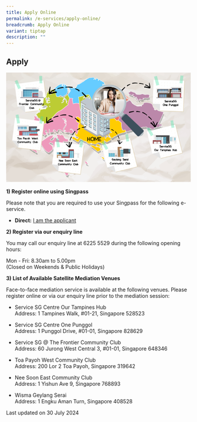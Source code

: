```yaml
---
title: Apply Online
permalink: /e-services/apply-online/
breadcrumb: Apply Online
variant: tiptap
description: ""
---
```

<h2>Apply</h2>
<div class="isomer-image-wrapper">
<img style="width:600px" height="auto" width="100%" title="Apply Online" alt="Apply Online" src="/images/SGmap.png">
</div>
<p><strong>1) Register online using Singpass</strong>
</p>
<p>Please note that you are required to use your Singpass for the following
e-service.</p>
<ul data-tight="true" class="tight">
<li>
<p><strong>Direct:</strong>  <a href="https://eservices.mlaw.gov.sg/cmc/mediatorsportal/direct-intake/" rel="noopener noreferrer nofollow" target="_blank">I am the applicant</a>
</p>
</li>
</ul>
<p><strong>2) Register via our enquiry line</strong>
</p>
<p>You may call our enquiry line at 6225 5529 during the following opening
hours:</p>
<p>Mon - Fri: 8.30am to 5.00pm
<br>(Closed on Weekends &amp; Public Holidays)</p>
<p><strong>3) List of Available Satellite Mediation Venues</strong>
</p>
<p>Face-to-face mediation service is available at the following venues. Please
register online or via our enquiry line prior to the mediation session:</p>
<ul>
<li>
<p>Service SG Centre Our Tampines Hub
<br>Address: 1 Tampines Walk, #01-21, Singapore 528523
<br>
</p>
</li>
<li>
<p>Service SG Centre One Punggol
<br>Address: 1 Punggol Drive, #01-01, Singapore 828629
<br>
</p>
</li>
<li>
<p>Service SG @ The Frontier Community Club
<br>Address: 60 Jurong West Central 3, #01-01, Singapore 648346
<br>
</p>
</li>
<li>
<p>Toa Payoh West Community Club
<br>Address: 200 Lor 2 Toa Payoh, Singapore 319642
<br>
</p>
</li>
<li>
<p>Nee Soon East Community Club
<br>Address: 1 Yishun Ave 9, Singapore 768893
<br>
</p>
</li>
<li>
<p>Wisma Geylang Serai
<br>Address: 1 Engku Aman Turn, Singapore 408528
<br>
</p>
</li>
</ul>
<p>Last updated on 30 July 2024</p>